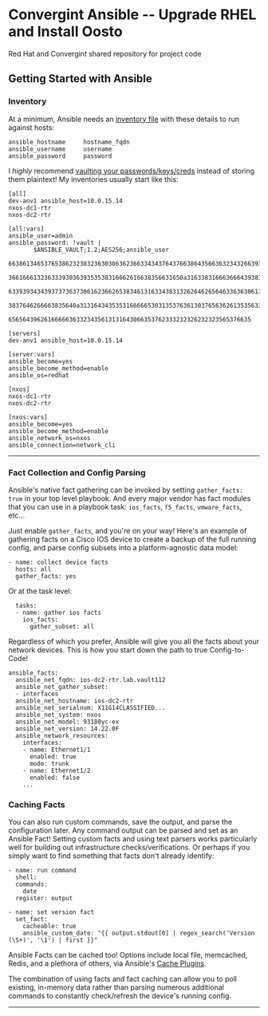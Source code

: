 # Convergint Ansible -- Upgrade RHEL and Install Oosto
Red Hat and Convergint shared repository for project code

## Getting Started with Ansible

### Inventory

At a minimum, Ansible needs an [inventory file](https://docs.ansible.com/ansible/latest/user_guide/intro_inventory.html) with these details to run against hosts:
```
ansible_hostname     hostname_fqdn
ansible_username     username
ansible_password     password
```

I *highly* recommend [vaulting your passwords/keys/creds](https://docs.ansible.com/ansible/latest/user_guide/vault.html#creating-encrypted-variables) instead of storing them plaintext! My inventories usually start like this:

```
[all]
dev-anv1 ansible_host=10.0.15.14
nxos-dc1-rtr
nxos-dc2-rtr

[all:vars]
ansible_user=admin
ansible_password: !vault |
       $ANSIBLE_VAULT;1.2;AES256;ansible_user
       66386134653765386232383236303063623663343437643766386435663632343266393064373933
       3661666132363339303639353538316662616638356631650a316338316663666439383138353032
       63393934343937373637306162366265383461316334383132626462656463363630613832313562
       3837646266663835640a313164343535316666653031353763613037656362613535633538386539
       65656439626166666363323435613131643066353762333232326232323565376635

[servers]
dev-anv1 ansible_host=10.0.15.14

[server:vars]
ansible_become=yes
ansible_become_method=enable
ansible_os=redhat

[nxos]
nxos-dc1-rtr
nxos-dc2-rtr

[nxos:vars]
ansible_become=yes
ansible_become_method=enable
ansible_network_os=nxos
ansible_connection=network_cli
```

--------------

### Fact Collection and Config Parsing

Ansible's native fact gathering can be invoked by setting `gather_facts: true` in your top level playbook. And every major vendor has fact modules that you can use in a playbook task: `ios_facts`, `f5_facts`, `vmware_facts`, etc...

Just enable `gather_facts`, and you're on your way! Here's an example of gathering facts on a Cisco IOS device to create a backup of the full running config, and parse config subsets into a platform-agnostic data model:

```
- name: collect device facts
  hosts: all
  gather_facts: yes
```

Or at the task level:

```
  tasks:
  - name: gather ios facts
    ios_facts:
      gather_subset: all
```

Regardless of which you prefer, Ansible will give you all the facts about your network devices. This is how you start down the path to true Config-to-Code!

```
ansible_facts:
  ansible_net_fqdn: ios-dc2-rtr.lab.vault112
  ansible_net_gather_subset:
  - interfaces
  ansible_net_hostname: ios-dc2-rtr
  ansible_net_serialnum: X11G14CLASSIFIED...
  ansible_net_system: nxos
  ansible_net_model: 93180yc-ex
  ansible_net_version: 14.22.0F
  ansible_network_resources:
    interfaces:
    - name: Ethernet1/1
      enabled: true
      mode: trunk
    - name: Ethernet1/2
      enabled: false
    ...
```

### Caching Facts

You can also run custom commands, save the output, and parse the configuration later. Any command output can be parsed and set as an Ansible Fact! Setting custom facts and using text parsers works particularly well for building out infrastructure checks/verifications. Or perhaps if you simply want to find something that facts don't already identify:

```
- name: run command
  shell:
  commands: 
    date
  register: output

- name: set version fact
  set_fact:
    cacheable: true
    ansible_custom_date: "{{ output.stdout[0] | regex_search('Version (\S+)', '\1') | first }}"
```

Ansible Facts can be cached too! Options include local file, memcached, Redis, and a plethora of others, via Ansible's [Cache Plugins](https://docs.ansible.com/ansible/latest/plugins/cache.html).

The combination of using facts and fact caching can allow you to poll existing, in-memory data rather than parsing numerous additional commands to constantly check/refresh the device's running config.

--------------
